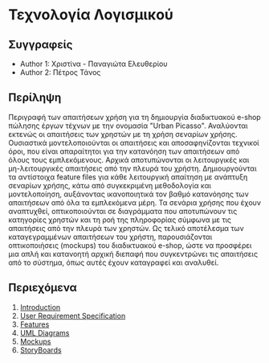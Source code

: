 # Τεχνολογία Λογισμικού

## Συγγραφείς

- Author 1: Χριστίνα - Παναγιώτα Ελευθερίου
- Author 2: Πέτρος Τάνος

## Περίληψη

Περιγραφή των απαιτήσεων χρήση για τη δημιουργία διαδικτυακού e-shop πώλησης έργων τέχνων με την ονομασία "Urban Picasso". Αναλύονται εκτενώς οι απαιτήσεις των χρηστών με τη χρήση σεναρίων χρήσης. Ουσιαστικά μοντελοποιούνται οι απαιτήσεις και αποσαφηνίζονται τεχνικοί όροι, που είναι απαραίτητοι για την κατανόηση των απαιτήσεων από όλους τους εμπλεκόμενους. Αρχικά αποτυπώνονται οι λειτουργικές και μη-λειτουργικές απαιτήσεις από την πλευρά του χρήστη. Δημιουργούνται τα αντίστοιχα feature files για κάθε λειτουργική απαίτηση με ανάπτυξη σεναρίων χρήσης, κάτω από συγκεκριμένη μεθοδολογία και μοντελοποίηση, αυξάνοντας ικανοποιητικά τον βαθμό κατανόησης των απαιτήσεων από όλα τα εμπλεκόμενα μέρη. Τα σενάρια χρήσης που έχουν αναπτυχθεί, οπτικοποιούνται σε διαγράμματα που αποτυπώνουν τις κατηγορίες χρηστών και τη ροή της πληροφορίας σύμφωνα με τις απαιτήσεις από την πλευρά των χρηστών. Ως τελικό αποτέλεσμα των καταγεγραμμένων απαιτήσεων του χρήστη, παρουσιάζονται οπτικοποιήσεις (mockups) του διαδικτυακού e-shop, ώστε να προσφέρει μια απλή και κατανοητή αρχική διεπαφή που συγκεντρώνει τις απαιτήσεις από το σύστημα, όπως αυτές έχουν καταγραφεί και αναλυθεί. 

## Περιεχόμενα

  1. [Introduction](https://github.com/elefthcn/Software_Development/blob/master/documentation/intro.md)
  2. [User Requirement Specification](https://github.com/elefthcn/Software_Development/blob/master/documentation/requirements.md)
  3. [Features](https://github.com/elefthcn/Software_Development/tree/master/requirements)
  4. [UML Diagrams](https://github.com/elefthcn/Software_Development/blob/master/documentation/UML-Diagrams)
  5. [Mockups](https://github.com/elefthcn/Software_Development/blob/master/documentation/Mocups)
  6. [StoryBoards](https://github.com/elefthcn/Software_Development/blob/master/documentation/demo-storyboard.md)
